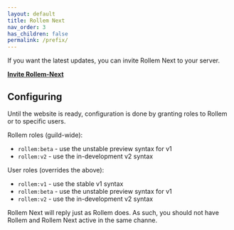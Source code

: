 ```yaml
---
layout: default
title: Rollem Next
nav_order: 3
has_children: false
permalink: /prefix/
---
```


If you want the latest updates, you can invite Rollem Next to your server.

[**Invite Rollem-Next**](/invite/next/ "color:primary")

## Configuring
Until the website is ready, configuration is done by granting roles to Rollem or to specific users.

Rollem roles (guild-wide):
- `rollem:beta` - use the unstable preview syntax for v1
- `rollem:v2` - use the in-development v2 syntax

User roles (overrides the above):
- `rollem:v1` - use the stable v1 syntax
- `rollem:beta` - use the unstable preview syntax for v1
- `rollem:v2` - use the in-development v2 syntax

Rollem Next will reply just as Rollem does. As such, you should not have Rollem and Rollem Next active in the same channe.